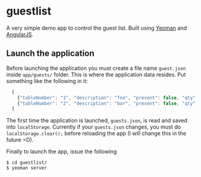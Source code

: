 # guestlist
A very simple demo app to control the guest list.
Built using [Yeoman](http://yeoman.io) and [AngularJS](http://angularjs.org/).

## Launch the application

Before launching the application you must create a file name `guest.json` inside
`app/guests/` folder. This is where the application data resides. Put something
like the following in it:
  
```javascript
  [
    {"tableNumber": "1", "description": "foo", "present": false, "qty": "4"},
    {"tableNumber": "2", "description": "bar", "present": false, "qty": "6"}
  ]
```

The first time the application is launched, `guests.json`, is read and saved into
`localStorage`. Currently if your `guests.json` changes, you must do `localStorage.clear();`
before reloading the app (I will change this in the future =D).

Finally to launch the app, issue the following
    
    $ cd guestlist/
    $ yeoman server
